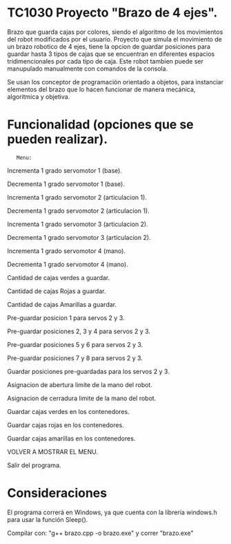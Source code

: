 # TC1030 Proyecto "Brazo de 4 ejes".

Brazo que guarda cajas por colores, siendo el algoritmo de los movimientos del robot modificados por el usuario. Proyecto que simula el movimiento de un brazo robotico de 4 ejes, tiene la opcion de guardar posiciones para guardar hasta 3 tipos de cajas que se encuentran en diferentes espacios tridimencionales por cada tipo de caja. Este robot tambien puede ser manupulado manualmente con comandos de la consola.

Se usan los conceptor de programación orientado a objetos, para instanciar elementos del brazo que lo hacen funcionar de manera mecánica, algoritmica y objetiva.

# Funcionalidad (opciones que se pueden realizar).

       Menu:
Incrementa 1 grado servomotor 1 (base).

Decrementa 1 grado servomotor 1 (base).

Incrementa 1 grado servomotor 2 (articulacion 1).

Decrementa 1 grado servomotor 2 (articulacion 1).

Incrementa 1 grado servomotor 3 (articulacion 2).

Decrementa 1 grado servomotor 3 (articulacion 2).

Incrementa 1 grado servomotor 4 (mano).

Decrementa 1 grado servomotor 4 (mano).

Cantidad de cajas verdes a guardar.
       
Cantidad de cajas Rojas a guardar.
       
Cantidad de cajas Amarillas a guardar.
       
Pre-guardar posicion 1 para servos 2 y 3.

Pre-guardar posiciones 2, 3 y 4 para servos 2 y 3.

Pre-guardar posiciones 5 y 6 para servos 2 y 3.

Pre-guardar posiciones 7 y 8 para servos 2 y 3.

Guardar posiciones pre-guardadas para los servos 2 y 3.

Asignacion de abertura limite de la mano del robot.
       
Asignacion de cerradura limite de la mano del robot.
       
Guardar cajas verdes en los contenedores.

Guardar cajas rojas en los contenedores.

Guardar cajas amarillas en los contenedores.

VOLVER A MOSTRAR EL MENU.

Salir del programa.

# Consideraciones

El programa correrá en Windows, ya que cuenta con la librería windows.h para usar la función Sleep().

Compilar con: "g++ brazo.cpp -o brazo.exe" y correr "brazo.exe"
